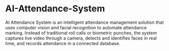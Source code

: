 # AI-Attendance-System
AI Attendance System is an intelligent attendance management solution that uses computer vision and facial recognition to automate attendance marking. Instead of traditional roll calls or biometric punches, the system captures live video through a camera, detects and identifies faces in real time, and records attendance in a connected database.
